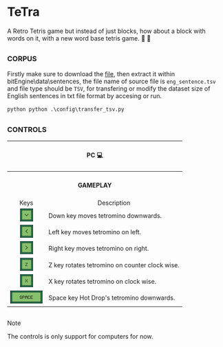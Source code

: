 # TeTra

A Retro Tetris game but instead of just blocks, how about a block with words on it, with a new word base tetris game. 🎉 🎉

##
### CORPUS
Firstly make sure to download the [file](https://tatoeba.org/en/downloads), then extract it within bitEngine\data\sentences, the file name of source file is `eng_sentence.tsv` and file type should be ` TSV `, for transfering or modify the dataset size of English sentences in txt file format by accesing or run.
```python
python python .\config\transfer_tsv.py
```
##

### CONTROLS

<table align=center>
  <tr>
    <th colspan="2"><h4 align=center>PC 💻</h4></th>
  </tr>
  <tr>
    <th colspan="2"><h4 align=center>GAMEPLAY</h4></th>
  </tr>
  <tr>
    <td align=center>Keys</td>
    <td align=center>Description</td>
  </tr>
  <tr>
    <td align=center><img src="bitEngine\assets\CONTROLS-ARROW-DOWN-ICON-KEY.png" width="30" height="30"></td>
    <td align=left>Down key moves tetromino downwards.</td>
  </tr>
  <tr>
    <td align=center><img src="bitEngine\assets\CONTROLS-ARROW-LEFT-ICON-KEY.png" width="30" height="30"></td>
    <td align=left>Left key moves tetromino on left.</td>
  </tr>
  <tr>
    <td align=center><img src="bitEngine\assets\CONTROLS-ARROW-RIGHT-ICON-KEY.png" width="30" height="30"></td>
    <td align=left>Right key moves tetromino on right.</td>
  </tr>
  <tr>
    <td align=center><img src="bitEngine\assets\CONTROLS-Z-ICON-KEY.png" width="30" height="30"></td>
    <td align=left>Z key rotates tetromino on counter clock wise.</td>
  </tr>
  <tr>
    <td align=center><img src="bitEngine\assets\CONTROLS-X-ICON-KEY.png" width="30" height="30"></td>
    <td align=left>X key rotates tetromino on clock wise.</td>
  </tr>
  <tr>
    <td align=center><img src="bitEngine\assets\CONTROLS-SPACE-ICON-KEY.png" width="75" height="30"></td>
    <td align=left>Space key Hot Drop's tetromino downwards.</td>
  </tr>

</table>

##
> [!NOTE] 
> The controls is only support for computers for now. 

